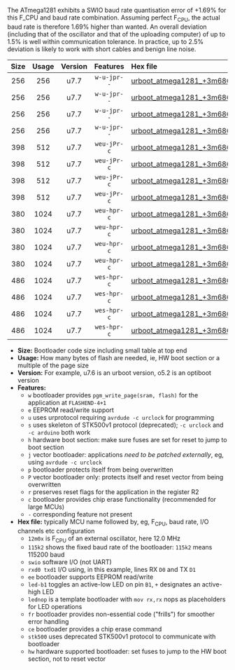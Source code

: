 The ATmega1281 exhibits a SWIO baud rate quantisation error of +1.69% for this F_CPU and baud rate combination. Assuming perfect F<sub>CPU</sub>, the actual baud rate is therefore 1.69% higher than wanted. An overall deviation (including that of the oscillator and that of the uploading computer) of up to 1.5% is well within communication tolerance. In practice, up to 2.5% deviation is likely to work with short cables and benign line noise.

|Size|Usage|Version|Features|Hex file|
|:-:|:-:|:-:|:-:|:--|
|256|256|u7.7|`w-u-jpr--`|[urboot_atmega1281_+3m6864x_+125k0_swio_rxd2_txd3_led+b5.hex](https://raw.githubusercontent.com/stefanrueger/urboot.hex/main/mcus/atmega1281/external_oscillator/fcpu_+3m6864x/br_+125k0/urboot_atmega1281_+3m6864x_+125k0_swio_rxd2_txd3_led+b5.hex)|
|256|256|u7.7|`w-u-jpr--`|[urboot_atmega1281_+3m6864x_+125k0_swio_rxd2_txd3_lednop.hex](https://raw.githubusercontent.com/stefanrueger/urboot.hex/main/mcus/atmega1281/external_oscillator/fcpu_+3m6864x/br_+125k0/urboot_atmega1281_+3m6864x_+125k0_swio_rxd2_txd3_lednop.hex)|
|256|256|u7.7|`w-u-jpr--`|[urboot_atmega1281_+3m6864x_+125k0_swio_rxe0_txe1_led+b5.hex](https://raw.githubusercontent.com/stefanrueger/urboot.hex/main/mcus/atmega1281/external_oscillator/fcpu_+3m6864x/br_+125k0/urboot_atmega1281_+3m6864x_+125k0_swio_rxe0_txe1_led+b5.hex)|
|256|256|u7.7|`w-u-jpr--`|[urboot_atmega1281_+3m6864x_+125k0_swio_rxe0_txe1_lednop.hex](https://raw.githubusercontent.com/stefanrueger/urboot.hex/main/mcus/atmega1281/external_oscillator/fcpu_+3m6864x/br_+125k0/urboot_atmega1281_+3m6864x_+125k0_swio_rxe0_txe1_lednop.hex)|
|398|512|u7.7|`weu-jPr-c`|[urboot_atmega1281_+3m6864x_+125k0_swio_rxd2_txd3_ee_led+b5_fr_ce.hex](https://raw.githubusercontent.com/stefanrueger/urboot.hex/main/mcus/atmega1281/external_oscillator/fcpu_+3m6864x/br_+125k0/urboot_atmega1281_+3m6864x_+125k0_swio_rxd2_txd3_ee_led+b5_fr_ce.hex)|
|398|512|u7.7|`weu-jPr-c`|[urboot_atmega1281_+3m6864x_+125k0_swio_rxd2_txd3_ee_lednop_fr_ce.hex](https://raw.githubusercontent.com/stefanrueger/urboot.hex/main/mcus/atmega1281/external_oscillator/fcpu_+3m6864x/br_+125k0/urboot_atmega1281_+3m6864x_+125k0_swio_rxd2_txd3_ee_lednop_fr_ce.hex)|
|398|512|u7.7|`weu-jPr-c`|[urboot_atmega1281_+3m6864x_+125k0_swio_rxe0_txe1_ee_led+b5_fr_ce.hex](https://raw.githubusercontent.com/stefanrueger/urboot.hex/main/mcus/atmega1281/external_oscillator/fcpu_+3m6864x/br_+125k0/urboot_atmega1281_+3m6864x_+125k0_swio_rxe0_txe1_ee_led+b5_fr_ce.hex)|
|398|512|u7.7|`weu-jPr-c`|[urboot_atmega1281_+3m6864x_+125k0_swio_rxe0_txe1_ee_lednop_fr_ce.hex](https://raw.githubusercontent.com/stefanrueger/urboot.hex/main/mcus/atmega1281/external_oscillator/fcpu_+3m6864x/br_+125k0/urboot_atmega1281_+3m6864x_+125k0_swio_rxe0_txe1_ee_lednop_fr_ce.hex)|
|380|1024|u7.7|`weu-hpr-c`|[urboot_atmega1281_+3m6864x_+125k0_swio_rxd2_txd3_ee_led+b5_fr_ce_hw.hex](https://raw.githubusercontent.com/stefanrueger/urboot.hex/main/mcus/atmega1281/external_oscillator/fcpu_+3m6864x/br_+125k0/urboot_atmega1281_+3m6864x_+125k0_swio_rxd2_txd3_ee_led+b5_fr_ce_hw.hex)|
|380|1024|u7.7|`weu-hpr-c`|[urboot_atmega1281_+3m6864x_+125k0_swio_rxd2_txd3_ee_lednop_fr_ce_hw.hex](https://raw.githubusercontent.com/stefanrueger/urboot.hex/main/mcus/atmega1281/external_oscillator/fcpu_+3m6864x/br_+125k0/urboot_atmega1281_+3m6864x_+125k0_swio_rxd2_txd3_ee_lednop_fr_ce_hw.hex)|
|380|1024|u7.7|`weu-hpr-c`|[urboot_atmega1281_+3m6864x_+125k0_swio_rxe0_txe1_ee_led+b5_fr_ce_hw.hex](https://raw.githubusercontent.com/stefanrueger/urboot.hex/main/mcus/atmega1281/external_oscillator/fcpu_+3m6864x/br_+125k0/urboot_atmega1281_+3m6864x_+125k0_swio_rxe0_txe1_ee_led+b5_fr_ce_hw.hex)|
|380|1024|u7.7|`weu-hpr-c`|[urboot_atmega1281_+3m6864x_+125k0_swio_rxe0_txe1_ee_lednop_fr_ce_hw.hex](https://raw.githubusercontent.com/stefanrueger/urboot.hex/main/mcus/atmega1281/external_oscillator/fcpu_+3m6864x/br_+125k0/urboot_atmega1281_+3m6864x_+125k0_swio_rxe0_txe1_ee_lednop_fr_ce_hw.hex)|
|486|1024|u7.7|`wes-hpr-c`|[urboot_atmega1281_+3m6864x_+125k0_swio_rxd2_txd3_ee_led+b5_fr_ce_stk500_hw.hex](https://raw.githubusercontent.com/stefanrueger/urboot.hex/main/mcus/atmega1281/external_oscillator/fcpu_+3m6864x/br_+125k0/urboot_atmega1281_+3m6864x_+125k0_swio_rxd2_txd3_ee_led+b5_fr_ce_stk500_hw.hex)|
|486|1024|u7.7|`wes-hpr-c`|[urboot_atmega1281_+3m6864x_+125k0_swio_rxd2_txd3_ee_lednop_fr_ce_stk500_hw.hex](https://raw.githubusercontent.com/stefanrueger/urboot.hex/main/mcus/atmega1281/external_oscillator/fcpu_+3m6864x/br_+125k0/urboot_atmega1281_+3m6864x_+125k0_swio_rxd2_txd3_ee_lednop_fr_ce_stk500_hw.hex)|
|486|1024|u7.7|`wes-hpr-c`|[urboot_atmega1281_+3m6864x_+125k0_swio_rxe0_txe1_ee_led+b5_fr_ce_stk500_hw.hex](https://raw.githubusercontent.com/stefanrueger/urboot.hex/main/mcus/atmega1281/external_oscillator/fcpu_+3m6864x/br_+125k0/urboot_atmega1281_+3m6864x_+125k0_swio_rxe0_txe1_ee_led+b5_fr_ce_stk500_hw.hex)|
|486|1024|u7.7|`wes-hpr-c`|[urboot_atmega1281_+3m6864x_+125k0_swio_rxe0_txe1_ee_lednop_fr_ce_stk500_hw.hex](https://raw.githubusercontent.com/stefanrueger/urboot.hex/main/mcus/atmega1281/external_oscillator/fcpu_+3m6864x/br_+125k0/urboot_atmega1281_+3m6864x_+125k0_swio_rxe0_txe1_ee_lednop_fr_ce_stk500_hw.hex)|

- **Size:** Bootloader code size including small table at top end
- **Usage:** How many bytes of flash are needed, ie, HW boot section or a multiple of the page size
- **Version:** For example, u7.6 is an urboot version, o5.2 is an optiboot version
- **Features:**
  + `w` bootloader provides `pgm_write_page(sram, flash)` for the application at `FLASHEND-4+1`
  + `e` EEPROM read/write support
  + `u` uses urprotocol requiring `avrdude -c urclock` for programming
  + `s` uses skeleton of STK500v1 protocol (deprecated); `-c urclock` and `-c arduino` both work
  + `h` hardware boot section: make sure fuses are set for reset to jump to boot section
  + `j` vector bootloader: applications *need to be patched externally*, eg, using `avrdude -c urclock`
  + `p` bootloader protects itself from being overwritten
  + `P` vector bootloader only: protects itself and reset vector from being overwritten
  + `r` preserves reset flags for the application in the register R2
  + `c` bootloader provides chip erase functionality (recommended for large MCUs)
  + `-` corresponding feature not present
- **Hex file:** typically MCU name followed by, eg, F<sub>CPU</sub>, baud rate, I/O channels etc configuration
  + `12m0x` is F<sub>CPU</sub> of an external oscillator, here 12.0 MHz
  + `115k2` shows the fixed baud rate of the bootloader: `115k2` means 115200 baud
  + `swio` software I/O (not UART)
  + `rxd0 txd1` I/O using, in this example, lines RX `D0` and TX `D1`
  + `ee` bootloader supports EEPROM read/write
  + `led-b1` toggles an active-low LED on pin `B1`, `+` designates an active-high LED
  + `lednop` is a template bootloader with `mov rx,rx` nops as placeholders for LED operations
  + `fr` bootloader provides non-essential code ("frills") for smoother error handling
  + `ce` bootloader provides a chip erase command
  + `stk500` uses deprecated STK500v1 protocol to communicate with bootloader
  + `hw` hardware supported bootloader: set fuses to jump to the HW boot section, not to reset vector
